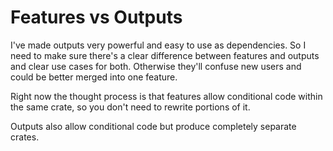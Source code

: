 # Features vs Outputs

I've made outputs very powerful and easy to use as dependencies. So I need to make sure there's a clear difference between features and outputs and clear use cases for both. Otherwise they'll confuse new users and could be better merged into one feature.

Right now the thought process is that features allow conditional code within the same crate, so you don't need to rewrite portions of it.

Outputs also allow conditional code but produce completely separate crates.

